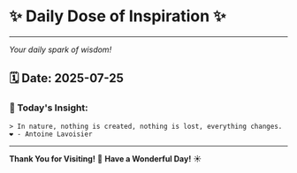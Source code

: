 # ✨ Daily Dose of Inspiration ✨

--- 

_Your daily spark of wisdom!_

## 🗓️ Date: **2025-07-25**

### 💬 Today's Insight:
```
> In nature, nothing is created, nothing is lost, everything changes. ❤️ - Antoine Lavoisier
```

--- 

**Thank You for Visiting!** 🙏
**Have a Wonderful Day!** ☀️
